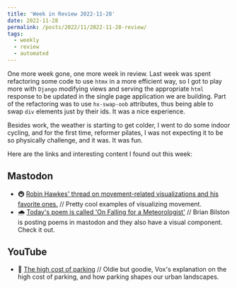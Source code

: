 ```yaml
---
title: 'Week in Review 2022-11-28'
date: 2022-11-28
permalink: /posts/2022/11/2022-11-28-review/
tags:
  - weekly
  - review
  - automated
---
```


One more week gone, one more week in review. Last week was spent refactoring some code to use `htmx` in a more efficient way, so I got to play more with `Django` modifying views and serving the appropriate `html` response to be updated in the single page application we are building. Part of the refactoring was to use `hx-swap-oob` attributes, thus being able to swap `div` elements just by their ids. It was a nice experience.

Besides work, the weather is starting to get colder, I went to do some indoor cycling, and for the first time, reformer pilates, I was not expecting it to be so physically challenge, and it was. It was fun.

Here are the links and interesting content I found out this week:

## Mastodon
- 🚇 [Robin Hawkes' thread on movement-related visualizations and his favorite ones.](https://fosstodon.org/@robhawkes/109393241074914857) // Pretty cool examples of visualizing movement.
- 🌧 [Today's poem is called 'On Falling for a Meteorologist'](https://mastodon.online/@brianbilston/109397934628138864) // Brian Bilston is posting poems in mastodon and they also have a visual component. Check it out.

## YouTube
- 🚙 [The high cost of parking](https://youtu.be/Akm7ik-H_7U) // Oldie but goodie, Vox's explanation on the high cost of parking, and how parking shapes our urban landscapes.
